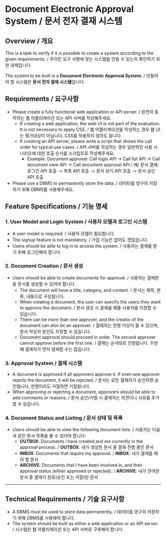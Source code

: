 # Document Electronic Approval System / 문서 전자 결재 시스템

## Overview / 개요
This is a task to verify if it is possible to create a system according to the given requirements. / 주어진 요구 사항에 맞는 시스템을 만들 수 있는지 확인하기 위한 과제입니다.

The system to be built is a **Document Electronic Approval System**. / 만들어야 할 시스템은 **문서 전자 결재 시스템**입니다.

## Requirements / 요구사항

* Please create a fully functional web application or API server. / 완전히 동작하는 웹 어플리케이션 또는 API 서버를 작성해주세요.
    * If creating a web application, the web UI is not part of the evaluation. It is not necessary to apply CSS. / 웹 어플리케이션을 작성하는 경우 웹 UI는 평가대상이 아닙니다. CSS를 적용하지 않아도 됩니다.
    * If creating an API server, please write a script that shows the call order for typical use cases. / API 서버를 작성하는 경우 일반적인 사용 시나리오에 대한 호출 순서를 스크립트로 작성해주세요.
        * Example: Document approval: Call login API -> Call list API -> Call document view API -> Call document approval API / 예) 문서 결재: 로그인 API 호출 -> 목록 API 호출 -> 문서 보기 API 호출 -> 문서 승인 API 호출
* Please use a DBMS to permanently store the data. / 데이터를 영구히 저장하기 위해 DBMS를 사용해주세요.

## Feature Specifications / 기능 명세

### 1. User Model and Login System / 사용자 모델과 로그인 시스템
* A user model is required. / 사용자 모델이 필요합니다.
* The signup feature is not mandatory. / 가입 기능은 없어도 괜찮습니다.
* Users should be able to log in to access the system. / 사용자는 결재를 받기 위해 로그인해야 합니다.

### 2. Document Creation / 문서 생성
* Users should be able to create documents for approval. / 사용자는 결재받을 문서를 생성할 수 있어야 합니다.
    * The document will have a title, category, and content. / 문서는 제목, 분류, 내용으로 구성됩니다.
    * When creating a document, the user can specify the users they want to approve the document. / 문서 생성 시 결재를 해줄 사용자를 지정할 수 있습니다.
    * There can be more than one approver, and the creator of the document can also be an approver. / 결재자는 한명 이상이 될 수 있으며, 문서 작성자 본인도 지정할 수 있습니다.
    * Document approval should proceed in order. The second approver cannot approve before the first one. / 결재는 순서대로 진행됩니다. 두번째 결재자가 먼저 결재할 수는 없습니다.

### 3. Approval System / 결재 시스템
* A document is approved if all approvers approve it. If even one approver rejects the document, it will be rejected. / 문서는 모든 결재자가 승인하면 승인됩니다. 한명이라도 거절하면 거절됩니다.
* When approving or rejecting a document, approvers should be able to add comments or reasons. / 문서 승인/거절 시 결재자는 의견이나 사유를 추가할 수 있습니다.

### 4. Document Status and Listing / 문서 상태 및 목록
* Users should be able to view the following document lists: / 사용자는 다음과 같은 문서 목록을 볼 수 있어야 합니다:
    * **OUTBOX**: Documents I have created and are currently in the approval process. / **OUTBOX**: 내가 생성한 문서 중 결재 진행 중인 문서
    * **INBOX**: Documents that require my approval. / **INBOX**: 내가 결재를 해야 할 문서
    * **ARCHIVE**: Documents that I have been involved in, and their approval status (either approved or rejected). / **ARCHIVE**: 내가 관여한 문서 중 결재가 완료(승인 또는 거절)된 문서

---

## Technical Requirements / 기술 요구사항

* A DBMS must be used to store data permanently. / 데이터를 영구히 저장하기 위해 DBMS를 사용해야 합니다.
* The system should be built as either a web application or an API server. / 시스템은 웹 어플리케이션 또는 API 서버로 구축해야 합니다.
